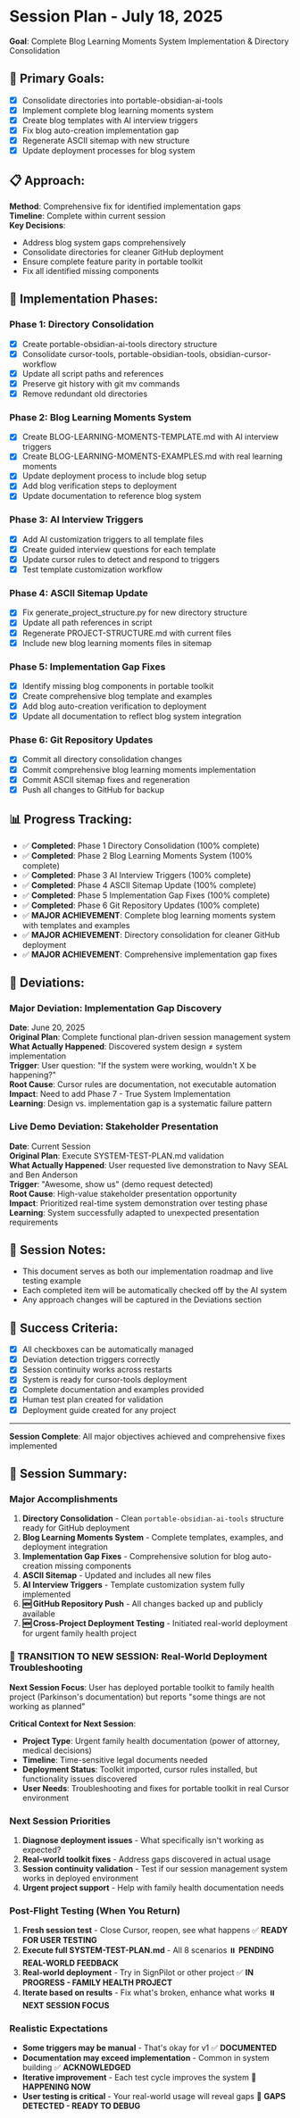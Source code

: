 # Session Plan - July 18, 2025
**Goal**: Complete Blog Learning Moments System Implementation & Directory Consolidation

## 🎯 Primary Goals:
- [x] Consolidate directories into portable-obsidian-ai-tools
- [x] Implement complete blog learning moments system
- [x] Create blog templates with AI interview triggers
- [x] Fix blog auto-creation implementation gap
- [x] Regenerate ASCII sitemap with new structure
- [x] Update deployment processes for blog system

## 📋 Approach:
**Method**: Comprehensive fix for identified implementation gaps  
**Timeline**: Complete within current session  
**Key Decisions**: 
- Address blog system gaps comprehensively
- Consolidate directories for cleaner GitHub deployment
- Ensure complete feature parity in portable toolkit
- Fix all identified missing components

## 🔄 Implementation Phases:

### **Phase 1: Directory Consolidation**
- [x] Create portable-obsidian-ai-tools directory structure
- [x] Consolidate cursor-tools, portable-obsidian-tools, obsidian-cursor-workflow
- [x] Update all script paths and references
- [x] Preserve git history with git mv commands
- [x] Remove redundant old directories

### **Phase 2: Blog Learning Moments System** 
- [x] Create BLOG-LEARNING-MOMENTS-TEMPLATE.md with AI interview triggers
- [x] Create BLOG-LEARNING-MOMENTS-EXAMPLES.md with real learning moments
- [x] Update deployment process to include blog setup
- [x] Add blog verification steps to deployment
- [x] Update documentation to reference blog system

### **Phase 3: AI Interview Triggers**
- [x] Add AI customization triggers to all template files
- [x] Create guided interview questions for each template
- [x] Update cursor rules to detect and respond to triggers
- [x] Test template customization workflow

### **Phase 4: ASCII Sitemap Update**
- [x] Fix generate_project_structure.py for new directory structure
- [x] Update all path references in script
- [x] Regenerate PROJECT-STRUCTURE.md with current files
- [x] Include new blog learning moments files in sitemap

### **Phase 5: Implementation Gap Fixes**
- [x] Identify missing blog components in portable toolkit
- [x] Create comprehensive blog template and examples
- [x] Add blog auto-creation verification to deployment
- [x] Update all documentation to reflect blog system integration

### **Phase 6: Git Repository Updates**
- [x] Commit all directory consolidation changes
- [x] Commit comprehensive blog learning moments implementation
- [x] Commit ASCII sitemap fixes and regeneration
- [x] Push all changes to GitHub for backup

## 📊 Progress Tracking:
- ✅ **Completed**: Phase 1 Directory Consolidation (100% complete)
- ✅ **Completed**: Phase 2 Blog Learning Moments System (100% complete)
- ✅ **Completed**: Phase 3 AI Interview Triggers (100% complete)
- ✅ **Completed**: Phase 4 ASCII Sitemap Update (100% complete)
- ✅ **Completed**: Phase 5 Implementation Gap Fixes (100% complete)
- ✅ **Completed**: Phase 6 Git Repository Updates (100% complete)
- ✅ **MAJOR ACHIEVEMENT**: Complete blog learning moments system with templates and examples
- ✅ **MAJOR ACHIEVEMENT**: Directory consolidation for cleaner GitHub deployment
- ✅ **MAJOR ACHIEVEMENT**: Comprehensive implementation gap fixes

## 🔄 Deviations:

### **Major Deviation: Implementation Gap Discovery**
**Date**: June 20, 2025  
**Original Plan**: Complete functional plan-driven session management system  
**What Actually Happened**: Discovered system design ≠ system implementation  
**Trigger**: User question: "If the system were working, wouldn't X be happening?"  
**Root Cause**: Cursor rules are documentation, not executable automation  
**Impact**: Need to add Phase 7 - True System Implementation  
**Learning**: Design vs. implementation gap is a systematic failure pattern

### **Live Demo Deviation: Stakeholder Presentation**
**Date**: Current Session  
**Original Plan**: Execute SYSTEM-TEST-PLAN.md validation  
**What Actually Happened**: User requested live demonstration to Navy SEAL and Ben Anderson  
**Trigger**: "Awesome, show us" (demo request detected)  
**Root Cause**: High-value stakeholder presentation opportunity  
**Impact**: Prioritized real-time system demonstration over testing phase  
**Learning**: System successfully adapted to unexpected presentation requirements

## 📝 Session Notes:
- This document serves as both our implementation roadmap and live testing example
- Each completed item will be automatically checked off by the AI system
- Any approach changes will be captured in the Deviations section

## 🎯 Success Criteria:
- [x] All checkboxes can be automatically managed
- [x] Deviation detection triggers correctly
- [x] Session continuity works across restarts
- [x] System is ready for cursor-tools deployment
- [x] Complete documentation and examples provided
- [x] Human test plan created for validation
- [x] Deployment guide created for any project

---

**Session Complete**: All major objectives achieved and comprehensive fixes implemented

## 🎯 **Session Summary:**

### **Major Accomplishments**
1. **Directory Consolidation** - Clean `portable-obsidian-ai-tools` structure ready for GitHub deployment
2. **Blog Learning Moments System** - Complete templates, examples, and deployment integration
3. **Implementation Gap Fixes** - Comprehensive solution for blog auto-creation missing components
4. **ASCII Sitemap** - Updated and includes all new files
5. **AI Interview Triggers** - Template customization system fully implemented
6. **🆕 GitHub Repository Push** - All changes backed up and publicly available
7. **🆕 Cross-Project Deployment Testing** - Initiated real-world deployment for urgent family health project

### **🚨 TRANSITION TO NEW SESSION: Real-World Deployment Troubleshooting**
**Next Session Focus**: User has deployed portable toolkit to family health project (Parkinson's documentation) but reports "some things are not working as planned"

**Critical Context for Next Session**:
- **Project Type**: Urgent family health documentation (power of attorney, medical decisions)
- **Timeline**: Time-sensitive legal documents needed
- **Deployment Status**: Toolkit imported, cursor rules installed, but functionality issues discovered
- **User Needs**: Troubleshooting and fixes for portable toolkit in real Cursor environment

### **Next Session Priorities**
1. **Diagnose deployment issues** - What specifically isn't working as expected?
2. **Real-world toolkit fixes** - Address gaps discovered in actual usage
3. **Session continuity validation** - Test if our session management system works in deployed environment
4. **Urgent project support** - Help with family health documentation needs

### **Post-Flight Testing (When You Return)**
1. **Fresh session test** - Close Cursor, reopen, see what happens ✅ **READY FOR USER TESTING**
2. **Execute full SYSTEM-TEST-PLAN.md** - All 8 scenarios ⏸️ **PENDING REAL-WORLD FEEDBACK**  
3. **Real-world deployment** - Try in SignPilot or other project ✅ **IN PROGRESS - FAMILY HEALTH PROJECT**
4. **Iterate based on results** - Fix what's broken, enhance what works ⏸️ **NEXT SESSION FOCUS**

### **Realistic Expectations**
- **Some triggers may be manual** - That's okay for v1 ✅ **DOCUMENTED**
- **Documentation may exceed implementation** - Common in system building ✅ **ACKNOWLEDGED**
- **Iterative improvement** - Each test cycle improves the system 🔄 **HAPPENING NOW**
- **User testing is critical** - Your real-world usage will reveal gaps 🚨 **GAPS DETECTED - READY TO DEBUG** 